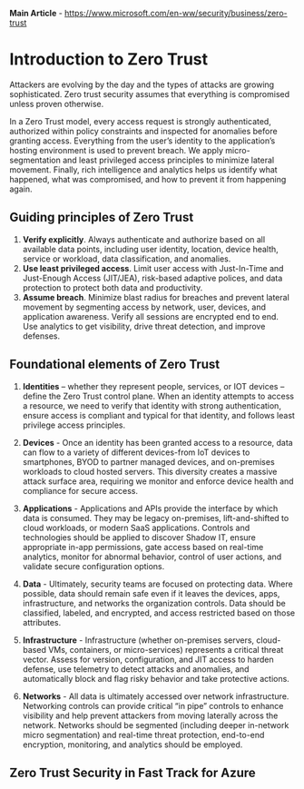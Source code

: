 __Main Article__ - https://www.microsoft.com/en-ww/security/business/zero-trust
# Introduction to Zero Trust

Attackers are evolving by the day and the types of attacks are growing sophisticated. Zero trust security assumes that everything is compromised unless proven otherwise.

In a Zero Trust model, every access request is strongly authenticated, authorized within policy constraints
and inspected for anomalies before granting access. Everything from the user’s identity to the application’s
hosting environment is used to prevent breach. We apply micro-segmentation and least privileged access
principles to minimize lateral movement. Finally, rich intelligence and analytics helps us identify what
happened, what was compromised, and how to prevent it from happening again.

## Guiding principles of Zero Trust

1. __Verify explicitly__. Always authenticate and authorize based on all available data points,
including user identity, location, device health, service or workload, data classification,
and anomalies.
2. __Use least privileged access__. Limit user access with Just-In-Time and Just-Enough
Access (JIT/JEA), risk-based adaptive polices, and data protection to protect both data
and productivity.
3. __Assume breach__. Minimize blast radius for breaches and prevent lateral movement by
segmenting access by network, user, devices, and application awareness. Verify all sessions
are encrypted end to end. Use analytics to get visibility, drive threat detection, and
improve defenses.

## Foundational elements of Zero Trust

1. __Identities__ – whether they represent people, services, or IOT devices – define the Zero Trust control plane. When an identity attempts to access a resource, we need to verify that identity with strong authentication, ensure access is compliant and typical for that identity, and follows least privilege access principles.

2. __Devices__ - Once an identity has been granted access to a resource, data can flow to a variety of different devices-from IoT devices to smartphones, BYOD to partner managed devices, and on-premises workloads to cloud hosted servers. This diversity creates a massive attack surface area, requiring we monitor and enforce device health and compliance for secure access.

3. __Applications__ - Applications and APIs provide the interface by which data is consumed. They may be legacy on-premises, lift-and-shifted to cloud workloads, or modern SaaS applications. Controls and technologies should be applied to discover Shadow IT, ensure appropriate in-app permissions, gate access based on real-time analytics, monitor for abnormal behavior, control of user actions, and validate secure configuration options.

4. __Data__ - Ultimately, security teams are focused on protecting data. Where possible, data should remain safe even if it leaves the devices, apps, infrastructure, and networks the organization controls. Data should be classified, labeled, and encrypted, and access restricted based on those attributes.

5. __Infrastructure__ -
Infrastructure (whether on-premises servers, cloud-based VMs, containers, or micro-services) represents a critical threat vector. Assess for version, configuration, and JIT access to harden defense, use telemetry to detect attacks and anomalies, and automatically block and flag risky behavior and take protective actions.

6. __Networks__ -
All data is ultimately accessed over network infrastructure. Networking controls can provide critical “in pipe” controls to enhance visibility and help prevent attackers from moving laterally across the network. Networks should be segmented (including deeper in-network micro segmentation) and real-time threat protection, end-to-end encryption, monitoring, and analytics should be employed.

## Zero Trust Security in Fast Track for Azure


